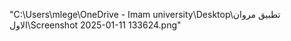 "C:\Users\mlege\OneDrive - Imam university\Desktop\تطبيق مروان الاول\Screenshot 2025-01-11 133624.png"

